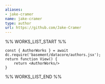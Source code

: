 ```yaml
---
aliases:
- jake-cramer
name: jake-cramer
type: author
url: https://github.com/Jake-Cramer
---
```



%% WORKS_LIST_START %%

```datacorejsx
const { AuthorWorks } = await dc.require('basement/datacore/authors.jsx');
return function View() {
    return <AuthorWorks/>
}
```
%% WORKS_LIST_END %%